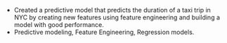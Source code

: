 - Created a predictive model that predicts the duration of a taxi trip in NYC by creating new features using feature engineering and building a model with good performance.
- Predictive modeling, Feature Engineering, Regression models.
